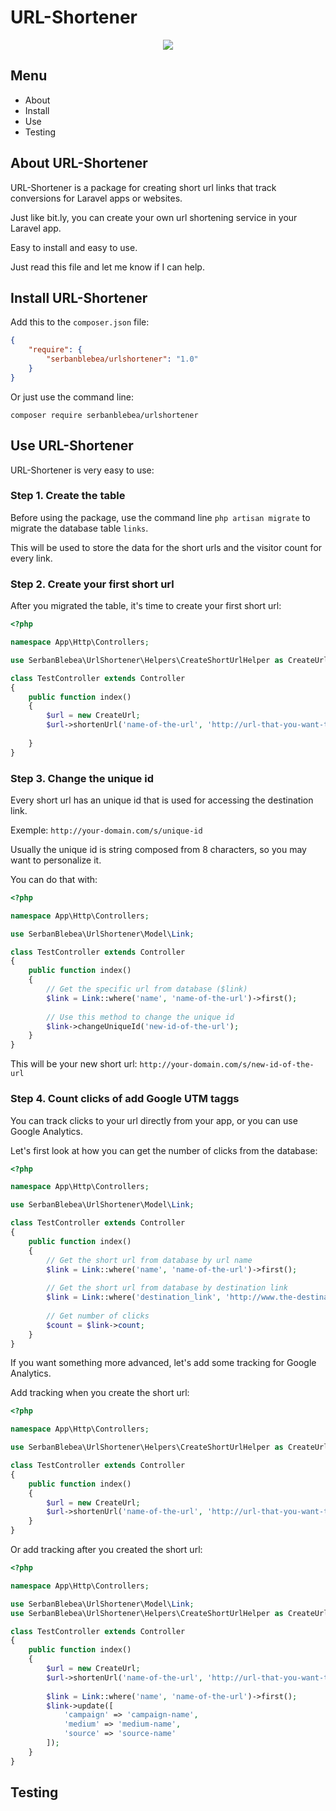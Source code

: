 # URL-Shortener

<p align="center">
<img src="https://raw.githubusercontent.com/SerbanBlebea/url-shortener/master/img/url-shortener-logo.png">
</p>

## Menu

- About
- Install
- Use
- Testing

## About URL-Shortener
URL-Shortener is a package for creating short url links that track conversions for Laravel apps or websites.

Just like bit.ly, you can create your own url shortening service in your Laravel app.

Easy to install and easy to use.

Just read this file and let me know if I can help.

## Install URL-Shortener
Add this to the `composer.json` file:
```json
{
    "require": {
        "serbanblebea/urlshortener": "1.0"
    }
}
```

Or just use the command line:

    composer require serbanblebea/urlshortener
    
## Use URL-Shortener
URL-Shortener is very easy to use:

### Step 1. Create the table
Before using the package, use the command line `php artisan migrate` to migrate the database table `links`.

This will be used to store the data for the short urls and the visitor count for every link.

### Step 2. Create your first short url
After you migrated the table, it's time to create your first short url:
```php
<?php

namespace App\Http\Controllers;

use SerbanBlebea\UrlShortener\Helpers\CreateShortUrlHelper as CreateUrl;

class TestController extends Controller
{
    public function index()
    {
        $url = new CreateUrl;
        $url->shortenUrl('name-of-the-url', 'http://url-that-you-want-to-shorten.com');
        
    }
}
```
### Step 3. Change the unique id
Every short url has an unique id that is used for accessing the destination link.

Exemple: `http://your-domain.com/s/unique-id`

Usually the unique id is string composed from 8 characters, so you may want to personalize it.

You can do that with:

```php
<?php

namespace App\Http\Controllers;

use SerbanBlebea\UrlShortener\Model\Link;

class TestController extends Controller
{
    public function index()
    {
        // Get the specific url from database ($link)
        $link = Link::where('name', 'name-of-the-url')->first();
        
        // Use this method to change the unique id
        $link->changeUniqueId('new-id-of-the-url');
    }
}
```

This will be your new short url: `http://your-domain.com/s/new-id-of-the-url`

### Step 4. Count clicks of add Google UTM taggs

You can track clicks to your url directly from your app, or you can use Google Analytics.

Let's first look at how you can get the number of clicks from the database:

```php
<?php

namespace App\Http\Controllers;

use SerbanBlebea\UrlShortener\Model\Link;

class TestController extends Controller
{
    public function index()
    {
        // Get the short url from database by url name
        $link = Link::where('name', 'name-of-the-url')->first();
        
        // Get the short url from database by destination link
        $link = Link::where('destination_link', 'http://www.the-destination-link.com')->first();
        
        // Get number of clicks
        $count = $link->count;
    }
}
```

If you want something more advanced, let's add some tracking for Google Analytics.

Add tracking when you create the short url:
```php
<?php

namespace App\Http\Controllers;

use SerbanBlebea\UrlShortener\Helpers\CreateShortUrlHelper as CreateUrl;

class TestController extends Controller
{
    public function index()
    {   
        $url = new CreateUrl;
        $url->shortenUrl('name-of-the-url', 'http://url-that-you-want-to-shorten.com', 'campaign-name', 'medium-name', 'source-name');
    }
}
```

Or add tracking after you created the short url:
```php
<?php

namespace App\Http\Controllers;

use SerbanBlebea\UrlShortener\Model\Link;
use SerbanBlebea\UrlShortener\Helpers\CreateShortUrlHelper as CreateUrl;

class TestController extends Controller
{
    public function index()
    {   
        $url = new CreateUrl;
        $url->shortenUrl('name-of-the-url', 'http://url-that-you-want-to-shorten.com');
        
        $link = Link::where('name', 'name-of-the-url')->first();
        $link->update([
            'campaign' => 'campaign-name',
            'medium' => 'medium-name',
            'source' => 'source-name'
        ]);
    }
}
```

## Testing
